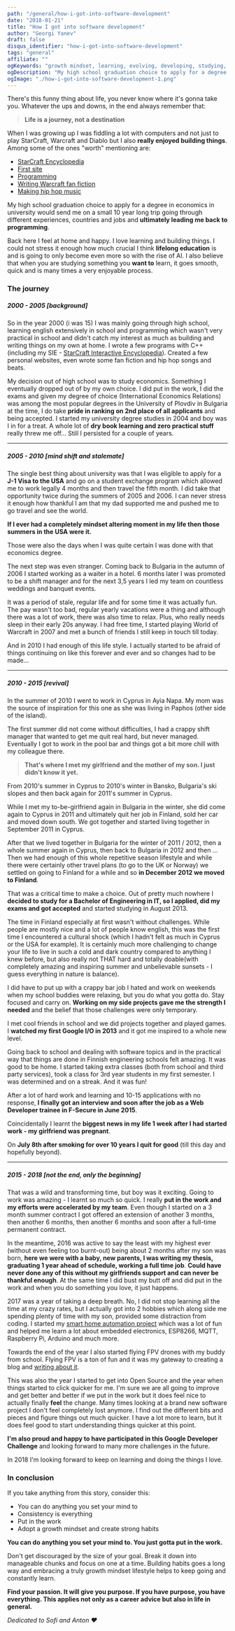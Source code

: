 ```yaml
---
path: "/general/how-i-got-into-software-development"
date: "2018-01-21"
title: "How I got into software development"
author: "Georgi Yanev"
draft: false
disqus_identifier: "how-i-got-into-software-development"
tags: "general"
affiliate: ""
ogKeywords: "growth mindset, learning, evolving, developing, studying, improvement, goal list, progress, taking a look back, looking ahead, 2018, contribute to open source, google developer challenge scholarship, web dev, smart home automation, passion, grow, github, constant learning, life-long learning, story, journey, life, experience"
ogDescription: "My high school graduation choice to apply for a degree in economics in university would send me on a small 10 year long trip going through different experiences, countries and jobs and ultimately leading me back to programming."
ogImage: "./how-i-got-into-software-development-1.png"
---
```


There's this funny thing about life, you never know where it's gonna take you. Whatever the ups and downs, in the end always remember that:

> **Life is a journey, not a destination**

When I was growing up I was fiddling a lot with computers and not just to play StarCraft, Warcraft and Diablo but I also **really enjoyed building things**. Among some of the ones "worth" mentioning are:

* [StarCraft Encyclopedia][2]
* [First site][1]
* [Programming][1]
* [Writing Warcraft fan fiction][3]
* [Making hip hop music][4]

My high school graduation choice to apply for a degree in economics in university would send me on a small 10 year long trip going through different experiences, countries and jobs and **ultimately leading me back to programming**.

Back here I feel at home and happy. I love learning and building things. I could not stress it enough how much crucial I think **lifelong education** is and is going to only become even more so with the rise of AI. I also believe that when you are studying something you **want to** learn, it goes smooth, quick and is many times a very enjoyable process.

### The journey

##### 2000 - 2005 [background]

So in the year 2000 (i was 15) I was mainly going through high school, learning english extensively in school and programming which wasn't very practical in school and didn't catch my interest as much as building and writing things on my own at home.
I wrote a few programs with C++ (including my SIE - [StarCraft Interactive Encyclopedia][5]). Created a few personal websites, even wrote some fan fiction and hip hop songs and beats.

My decision out of high school was to study economics. Something I eventually dropped out of by my own choice. I did put in the work, I did the exams and given my degree of choice (International Economics Relations) was among the most popular degrees in the University of Plovdiv in Bulgaria at the time, I do take **pride in ranking on 2nd place of all applicants** and being accepted. I started my university degree studies in 2004 and boy was I in for a treat. A whole lot of **dry book learning and zero practical stuff** really threw me off... Still I persisted for a couple of years.

---

##### 2005 - 2010 [mind shift and stalemate]

The single best thing about university was that I was eligible to apply for a **J-1 Visa to the USA** and go on a student exchange program which allowed me to work legally 4 months and then travel the fifth month. I did take that opportunity twice during the summers of 2005 and 2006. I can never stress it enough how thankful I am that my dad supported me and pushed me to go travel and see the world.

**If I ever had a completely mindset altering moment in my life then those summers in the USA were it.**

Those were also the days when I was quite certain I was done with that economics degree.

The next step was even stranger. Coming back to Bulgaria in the autumn of 2006 I started working as a waiter in a hotel. 6 months later I was promoted to be a shift manager and for the next 3,5 years I led my team on countless weddings and banquet events.

It was a period of stale, regular life and for some time it was actually fun. The pay wasn't too bad, regular yearly vacations were a thing and although there was a lot of work, there was also time to relax. Plus, who really needs sleep in their early 20s anyway. I had free time, I started playing World of Warcraft in 2007 and met a bunch of friends I still keep in touch till today.

And in 2010 I had enough of this life style. I actually started to be afraid of things continuing on like this forever and ever and so changes had to be made...

---

##### 2010 - 2015 [revival]

In the summer of 2010 I went to work in Cyprus in Ayia Napa. My mom was the source of inspiration for this one as she was living in Paphos (other side of the island).

The first summer did not come without difficulties, I had a crappy shift manager that wanted to get me quit real hard, but never managed. Eventually I got to work in the pool bar and things got a bit more chill with my colleague there.

> **That's where I met my girlfriend and the mother of my son. I just didn't know it yet.**

From 2010's summer in Cyprus to 2010's winter in Bansko, Bulgaria's ski slopes and then back again for 2011's summer in Cyprus.

While I met my to-be-girlfriend again in Bulgaria in the winter, she did come again to Cyprus in 2011 and ultimately quit her job in Finland, sold her car and moved down south. We got together and started living together in September 2011 in Cyprus.

After that we lived together in Bulgaria for the winter of 2011 / 2012, then a whole summer again in Cyprus, then back to Bulgaria in 2012 and then ...
Then we had enough of this whole repetitive season lifestyle and while there were certainly other travel plans (to go to the UK or Norway) we settled on going to Finland for a while and so **in December 2012 we moved to Finland**.

That was a critical time to make a choice. Out of pretty much nowhere I **decided to study for a Bachelor of Engineering in IT, so I applied, did my exams and got accepted** and started studying in August 2013.

The time in Finland especially at first wasn't without challenges. While people are mostly nice and a lot of people know english, this was the first time I encountered a cultural shock (which I hadn't felt as much in Cyprus or the USA for example). It is certainly much more challenging to change your life to live in such a cold and dark country compared to anything I knew before, but also really not THAT hard and totally doable(with completely amazing and inspiring summer and unbelievable sunsets - I guess everything in nature is balance).

I did have to put up with a crappy bar job I hated and work on weekends when my school buddies were relaxing, but you do what you gotta do. Stay focused and carry on. **Working on my side projects gave me the strength I needed** and the belief that those challenges were only temporary.

I met cool friends in school and we did projects together and played games. I **watched my first Google I/O in 2013** and it got me inspired to a whole new level.

Going back to school and dealing with software topics and in the practical way that things are done in Finnish engineering schools felt amazing. It was good to be home.
I started taking extra classes (both from school and third party services), took a class for 3rd year students in my first semester. I was determined and on a streak. And it was fun!

After a lot of hard work and learning and 10-15 applications with no response, **I finally got an interview and soon after the job as a Web Developer trainee in F-Secure in June 2015**.

Coincidentally I learnt the **biggest news in my life 1 week after I had started work - my girlfriend was pregnant**.

On **July 8th after smoking for over 10 years I quit for good** (till this day and hopefully beyond).

---

##### 2015 - 2018 [not the end, only the beginning]

That was a wild and transforming time, but boy was it exciting. Going to work was amazing - I learnt so much so quick. I really **put in the work and my efforts were accelerated by my team**. Even though I started on a 3 month summer contract I got offered an extension of another 3 months, then another 6 months, then another 6 months and soon after a full-time permanent contract.

In the meantime, 2016 was active to say the least with my highest ever (without even feeling too burnt-out) being about 2 months after my son was born, **here we were with a baby, new parents, I was writing my thesis, graduating 1 year ahead of schedule, working a full time job**. **Could have never done any of this without my girlfriends support and can never be thankful enough**. At the same time I did bust my butt off and did put in the work and when you do something you love, it just happens.

2017 was a year of taking a deep breath. No, I did not stop learning all the time at my crazy rates, but I actually got into 2 hobbies which along side me spending plenty of time with my son, provided some distraction from coding. I started my [smart home automation project][6] which was a lot of fun and helped me learn a lot about embedded electronics, ESP8266, MQTT, Raspberry Pi, Arduino and much more.

Towards the end of the year I also started flying FPV drones with my buddy from school. Flying FPV is a ton of fun and it was my gateway to creating a blog and [writing about it][7].

This was also the year I started to get into Open Source and the year when things started to click quicker for me. I'm sure we are all going to improve and get better and better if we put in the work but it does feel nice to actually finally **feel** the change. Many times looking at a brand new software project I don't feel completely lost anymore. I find out the different bits and pieces and figure things out much quicker. I have a lot more to learn, but it does feel good to start understanding things quicker at this point.

**I'm also proud and happy to have participated in this Google Developer Challenge** and looking forward to many more challenges in the future.

In 2018 I'm looking forward to keep on learning and doing the things I love.

### In conclusion

If you take anything from this story, consider this:

* You can do anything you set your mind to
* Consistency is everything
* Put in the work
* Adopt a growth mindset and create strong habits

**You can do anything you set your mind to. You just gotta put in the work.**

Don't get discouraged by the size of your goal. Break it down into manageable chunks and focus on one at a time. Building habits goes a long way and embracing a truly growth mindset lifestyle helps to keep going and constantly learn.

**Find your passion. It will give you purpose. If you have purpose, you have everything. This applies not only as a career advice but also in life in general.**

_Dedicated to Sofi and Anton ❤️_

[0]: Linkslist
[1]: /eternal-archives/my-first-site-and-programs/
[2]: /eternal-archives/starcraft-encyclopedia/
[3]: /eternal-archives/fiction/sargeras-tomb/
[4]: /eternal-archives/music/
[5]: /sie.exe
[6]: /smart-home/living-with-smart-home-automation
[7]: /fpv/getting-started-with-fpv-drones
